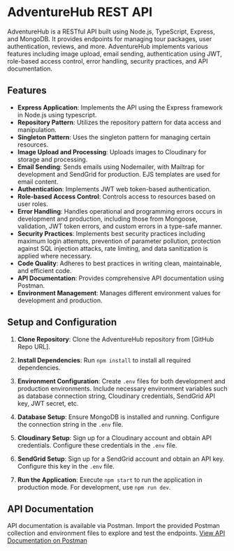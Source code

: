 # AdventureHub REST API

AdventureHub is a RESTful API built using Node.js, TypeScript, Express, and MongoDB. It provides endpoints for managing tour packages, user authentication, reviews, and more. AdventureHub implements various features including image upload, email sending, authentication using JWT, role-based access control, error handling, security practices, and API documentation.

## Features

- **Express Application**: Implements the API using the Express framework in Node.js using typescript.
- **Repository Pattern**: Utilizes the repository pattern for data access and manipulation.
- **Singleton Pattern**: Uses the singleton pattern for managing certain resources.
- **Image Upload and Processing**: Uploads images to Cloudinary for storage and processing.
- **Email Sending**: Sends emails using Nodemailer, with Mailtrap for development and SendGrid for production. EJS templates are used for email content.
- **Authentication**: Implements JWT web token-based authentication.
- **Role-based Access Control**: Controls access to resources based on user roles.
- **Error Handling**: Handles operational and programming errors occurs in development and production, including those from Mongoose, validation, JWT token errors, and custom errors in a type-safe manner.
- **Security Practices**: Implements best security practices including maximum login attempts, prevention of parameter pollution, protection against SQL injection attacks, rate limiting, and data sanitization is applied where necessary.
- **Code Quality**: Adheres to best practices in writing clean, maintainable, and efficient code.
- **API Documentation**: Provides comprehensive API documentation using Postman.
- **Environment Management**: Manages different environment values for development and production.

## Setup and Configuration

1. **Clone Repository**: Clone the AdventureHub repository from [GitHub Repo URL].

2. **Install Dependencies**: Run `npm install` to install all required dependencies.

3. **Environment Configuration**: Create `.env` files for both development and production environments. Include necessary environment variables such as database connection string, Cloudinary credentials, SendGrid API key, JWT secret, etc.

4. **Database Setup**: Ensure MongoDB is installed and running. Configure the connection string in the `.env` file.

5. **Cloudinary Setup**: Sign up for a Cloudinary account and obtain API credentials. Configure these credentials in the `.env` file.

6. **SendGrid Setup**: Sign up for a SendGrid account and obtain an API key. Configure this key in the `.env` file.

7. **Run the Application**: Execute `npm start` to run the application in production mode. For development, use `npm run dev`.

## API Documentation

API documentation is available via Postman. Import the provided Postman collection and environment files to explore and test the endpoints.
[View API Documentation on Postman](https://documenter.getpostman.com/view/25499730/2sA3JM5fsE)

